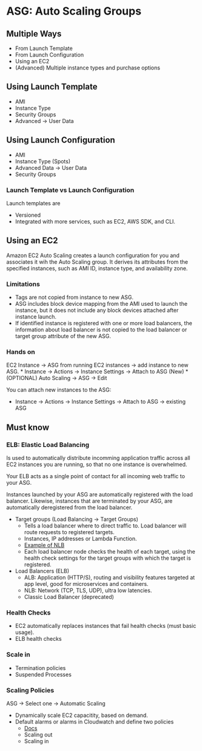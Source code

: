 # ASG: Auto Scaling Groups

## Multiple Ways

* From Launch Template
* From Launch Configuration
* Using an EC2
* (Advanced) Multiple instance types and purchase options

## Using Launch Template

* AMI
* Instance Type
* Security Groups
* Advanced -> User Data

## Using Launch Configuration

* AMI
* Instance Type (Spots)
* Advanced Data -> User Data
* Security Groups

### Launch Template vs Launch Configuration

Launch templates are

* Versioned
* Integrated with more services, such as EC2, AWS SDK, and CLI.

## Using an EC2

Amazon EC2 Auto Scaling creates a launch configuration for you and associates it wih the Auto Scaling group. It derives its attributes from the specified instances, such as AMI ID, instance type, and availability zone.

### Limitations

* Tags are not copied from instance to new ASG.
* ASG includes block device mapping from the AMI used to launch the instance, but it does not include any block devices attached after instance launch.
* If identified instance is registered with one or more load balancers, the information about load balancer is not copied to the load balancer or target group attribute of the new ASG.


### Hands on

EC2 Instance -> ASG from running EC2 instances -> add instance to new ASG.
	* Instance -> Actions -> Instance Settings -> Attach to ASG (New)
	* (OPTIONAL) Auto Scaling -> ASG -> Edit

You can attach new instances to the ASG:

* Instance -> Actions -> Instance Settings -> Attach to ASG -> existing ASG

## Must know

### ELB: Elastic Load Balancing

Is used to automatically distribute incomming application traffic across all EC2 instances you are running, so that no one instance is overwhelmed.

Your ELB acts as a single point of contact for all incoming web traffic to your ASG.

Instances launched by your ASG are automatically registered with the load balancer. Likewise, instances that are terminated by your ASG, are automatically deregistered from the load balancer.

* Target groups (Load Balancing -> Target Groups)
	* Tells a load balancer where to direct traffic to. Load balancer will route requests to registered targets.
	* Instances, IP addresses or Lambda Function.
	* [Example of NLB](https://docs.aws.amazon.com/elasticloadbalancing/latest/network/create-target-group.html)
	* Each load balancer node checks the health of each target, using the health check settings for the target groups with which the target is registered.
* Load Balancers (ELB)
	* ALB: Application (HTTP/S), routing and visibility features targeted at app level, good for microservices and containers.
	* NLB: Network (TCP, TLS, UDP), ultra low latencies.
	* Classic Load Balancer (deprecated)

### Health Checks

* EC2 automatically replaces instances that fail health checks (must basic usage).
* ELB health checks

### Scale in

* Termination policies
* Suspended Processes

### Scaling Policies

ASG -> Select one -> Automatic Scaling

* Dynamically scale EC2 capacitity, based on demand.
* Default alarms or alarms in Cloudwatch and define two policies
	* [Docs](https://docs.aws.amazon.com/autoscaling/ec2/userguide/as-instance-monitoring.html)
	* Scaling out
	* Scaling in
